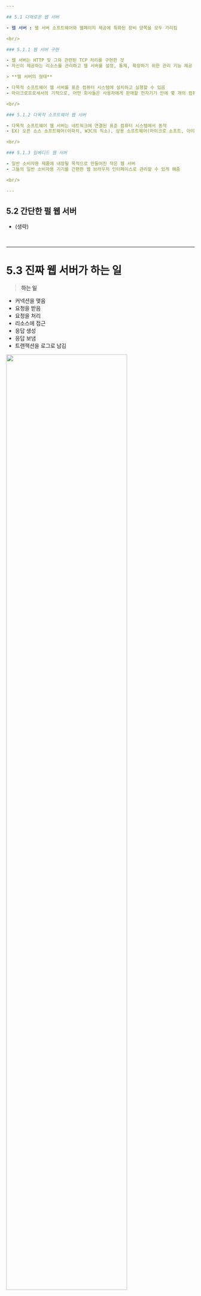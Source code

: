```yaml
---

## 5.1 다채로운 웹 서버

- 웹 서버 : 웹 서버 소프트웨어와 웹페이지 제공에 특화된 장비 양쪽을 모두 가리킴

<br/>

### 5.1.1 웹 서버 구현

- 웹 서버는 HTTP 및 그와 관련된 TCP 처리를 구현한 것
- 자신이 제공하는 리소스를 관리하고 웹 서버를 설정, 통제, 확장하기 위한 관리 기능 제공

> **웹 서버의 형태**

- 다목적 소프트웨어 웹 서버를 표준 컴퓨터 시스템에 설치하고 실행할 수 있음
- 마이크로프로세서의 기적으로, 어떤 회사들은 사용자에게 판매할 전자기기 안에 몇 개의 컴퓨터 칩만으로 구현된 웹 서버를 내장시켜서 완전한 관리 콘솔로 제공

<br/>

### 5.1.2 다목적 소프트웨어 웹 서버

- 다목적 소프트웨어 웹 서버는 네트워크에 연결된 표준 컴퓨터 시스템에서 동작
- EX) 오픈 소스 소프트웨어(아파치, W3C의 직소), 상용 소프트웨어(마이크로 소프트, 아이플래닛 웹 서버)

<br/>

### 5.1.3 임베디드 웹 서버

- 일반 소비자용 제품에 내장될 목적으로 만들어진 작은 웹 서버
- 그들의 일반 소비자용 기기를 간편한 웹 브라우저 인터페이스로 관리할 수 있게 해줌

<br/>

---
```


## 5.2 간단한 펄 웹 서버

- (생략)

<br/>

---

# 5.3 진짜 웹 서버가 하는 일

> **하는 일**

- 커넥션을 맺음
- 요청을 받음
- 요청을 처리
- 리소스에 접근
- 응답 생성
- 응답 보냄
- 트랜잭션을 로그로 남김

<img src="https://images.velog.io/images/dayeon-choi/post/6555c830-37c8-4781-8d56-9b58ca479d60/image.png" width="80%" />

<br/>

---

## 5.4 단계 1: 클라이언트 커넥션 수락

- 클라이언트가 이미 서버에 열려있는 지속적 커넥션을 가지고 있다면 해당 커넥션 사용 가능
- 그렇지 않다면 새 커넥션 필요

<br/>

### 5.4.1 새 커넥션 다루기

- 웹 서버는 새 커넥션을 맺고 TCP 커넥션에서 IP 주소를 추출하여 커넥션 맞은편에 어떤 클라이언트가 있는지 확인
- 웹 서버는 어떤 커넥션이든 마음대로 거절하거나 즉시 닫기 가능
- 신원 식별 기법 사용 가능 (IP 주소, 호스트 명 인가 확인)

<br/>

### 5.4.2 클라이언트 호스트 명 식별

- 대부분의 웹 서버들은 DNS (역방향)을 사용해 클라이언트의 IP 주소를 클라이언트의 호스트 명으로 변환하도록 설정
- 클라이언트 호스트 명을 구체적인 접근 제어와 로깅을 위해 사용 가능

<br/>

### 5.4.3 ident를 통해 클라이언트 사용자 알아내기

- 몇몇 웹 서버는 IETF ident 프로토콜 지원
- ident 프로토콜 :
  서버에게 어떤 사용자 이름이 HTTP 커넥션을 초기화했는지 찾아낼 수 있게 해줌
- ident는 조직 내부에서는 잘 사용할 수 있지만 공공 인터넷에서는 여러 이유로 잘 동작하지 않음

> **ident가 공공 인터넷에서 동작하지 않는 이유**

- 많은 클라이언트 PC는 identd 신원확인 프로토콜 데몬 소프트웨어를 실행하지 않음
- HTTP 트랜잭션을 유의미하게 지연시킴
- 방화벽이 이 트래픽을 들어오는 것을 막는 경우가 많음
- 안전하지 않고 조작하기 쉬움
- 가상 IP 주소를 잘 지원하지 않음
- 클라이언트 사용자 이름의 노출로 인한 프라이버시 침해의 우려가 있음

<br/>

---

## 5.5 단계 2: 요청 메시지 수신

- 커넥션에 데이터 도착 시, 웹 서버는 네트워크 커넥션에서 그 데이터를 읽어들이고 파싱하여 요청 메시지 구성
  <img src="https://images.velog.io/images/dayeon-choi/post/87e2a217-6ad2-4ee7-8bc4-2f28f641af42/image.png" width="80%" />
  <span style="color:gray">출처 : https://velog.io/@wltjs10645/HTTP-%EC%99%84%EB%B2%BD%EA%B0%80%EC%9D%B4%EB%93%9C-5%EC%9E%A5</span>

> **요청 메시지 파싱 시, 웹 서버가 하는 일**

- 요청줄을 파싱하여 요청 메서드, 지정된 리소스의 식별자(URI), 버전 번호를 찾음
- 메시지 헤더들을 읽음 (각 메시지 헤더는 CRLF로 끝남)
- 헤더의 끝을 의미하는 CRLF로 끝나는 빈 줄을 찾아냄
- 요청 본문이 있다면 읽어들임 (길이는 Content-Length 헤더로 정의)

<br/>

### 5.5.1 메시지의 내부 표현

- 몇몇 웹 서버는 요청 메시지를 쉽게 다룰 수 있도록 내부의 자료 구조에 저장

<br/>

### 5.5.2 커넥션 입력/출력 처리 아키텍처

- 고성능 웹 서버는 수천 개의 커넥션을 동시에 열 수 있도록 지원
- 웹 서버는 항상 새 요청을 주시
- 웹 서버 아키텍처의 차이에 따라 요청을 처리하는 방식도 달라짐

> **요청 처리 방식**

- 단일 스레드 웹 서버 그림
  - 한번에 하나씩 요청 처리
  - 트랜잭션 완료 시, 다음 커넥션이 처리
- 멀티프로세스와 멀티스레드 웹 서버
  - 여러 요청을 동시에 처리하기 위해 여러개의 프로세스 혹은 고효율 스레드를 할당
- 다중 I/O 서버
  - 모든 커넥션은 동시에 해당 활동을 감시
  - 커넥션의 상태가 바뀌면 그 커넥션에 대한 작은 양의 처리 수행
- 다중 멀치스레드 웹 서버
  - 여러 개의 스레드는 각각 열려있는 커넥션을 감시하고 각 커넥션에 대해 조금씩 작업을 수행

<br/>

---

## 5.6 단계 3: 요청 처리

- 웹 서버가 요청을 받으면 서버는 요청으로부터 메서드,리소스,헤더,본문을 얻어내어 처리

<br/>

---

## 5.7 단계 4: 리소스의 맵핑과 접근

- 웹 서버는 리소스 서버
- 웹 서버가 클라이언트에 콘텐츠를 전달하려면, 그 전에 요청 메시지의 URI에 대응하는 알맞은 콘텐츠나 콘텐츠 생성기를 웹 서버에서 찾아 그 콘텐츠의 원천을 식별해야 함

<br/>

### 5.7.1 Docroot

- 리소스 매핑의 가장 단순한 형태는 요청 URI를 웹 서버의 파일 시스템 안에 있는 파일 이름으로 사용하는 것
- docroot :
  웹 서버 파일 시스템의 특별한 폴더를 웹 콘텐츠를 위해 예약해 둔 것
- 웹 서버는 요청 메시지에서 URI를 가져와서 문서 루트 뒤에 붙임

>

- 가상 호스팅된 docroot
  - 각 사이트에서 그들만의 분리된 문서 루트를 주는 방법으로 한 웹 서버에서 여러 개의 웹 사이트를 호스팅 함
  - 하나의 웹 서버 위에서 두 개의 사이트가 완전히 분리된 콘텐츠를 호스팅 되도록 할 수 있음
- 사용자 홈 디렉터리 docroots
- 사용자들이 한 대의 웹 서버에서 각자의 개인 웹 사이트를 만들도록 해주는 것
- `/~사용자이름`으로 시작하는 URI는 그 사용자의 개인 문서 루트를 가리킴

<br/>

### 5.7.2 디렉터리 목록

- 웹 서버는 경로가 파일이 아닌 디렉터리를 가리키는, 디렉터리 URL에 대한 요청을 받을 수 있음

> **디렉터리 URL 요청 시 설정할 수 있는 행동**

- 에러 반환
- 디렉터리 대신 특별한 색인 파일 반환
- 디렉터리 탐색 후 그 내용을 담은 HTML 페이지 반환

<br/>

### 5.7.3 동적 콘텐츠 리소스 매핑

- 웹 서버는 URI를 동적 리소스에 매핑할 수도 있음
  = 요청에 맞게 콘텐츠를 생성하는 프로그램에 URI 매핑
- 동적 리소스 사용 시, 애플리케이션 서버는 그에 대한 동적 콘텐츠 생성 프로그램이 어디에/어떻게 실행하는지 알려줄 수 있어야 함
- → 대부분의 웹 서버는 동적 리소스를 식별하고 매핑할 수 있는 매커니즘 보유

<br/>

### 5.7.4 서버사이드 인클루드(Server-Side Includes, SSI)

- 어떤 리소스가 서버사이드 인클루드를 포함하고 있는 것으로 설정되면, 서버는 그 리소스의 콘텐츠를 클라이언트에 보내기 전에 처리
- 서버는 콘텐츠에 변수 이름, 내장된 스크립트가 될 수 있는 특별한 패턴이 있는지 검사 → 변수 값/스크립트 출력 값으로 치환

<br/>

### 5.7.5 접근 제어

- 웹 서버는 각각의 리소스에 접근 제어를 할당할 수 있음
- 리소스에 접근하기 위한 비밀번호를 물어볼 수도 있음

<br/>

---

## 5.8 단계 5: 응답 만들기

- 서버가 리소스를 식별하면, 서버는 요청 메서드로 서술되는 동작을 수행한 뒤 응답 메시지를 반환
- 응답 메시지는 응답 상태 코드, 응답 헤더, 응답 본문을 포함

<br/>

### 5.8.1 응답 엔터티

> **트랜잭션이 응답 본문 생성 시, 응답 메시지가 포함하는 내용**

- 응답 본문의 MIME 타입을 서술하는 Content-Type 헤더
- 응답 본문의 길이를 서술하는 Content-Length 헤더
- 실제 응답 본문의 내용

<br/>

### MIME 타입 결정하기

> **MIME 타입과 리소스를 연결하는 여러 가지 방법**

- mime.types
  - MIME 타입을 나타내기 위해 파일 이름의 확장자를 사용할 수 있음.
  - 각 리소스의 MIME 타입을 계산하기 위해 확장자별 MIME 타입이 담겨있는 파일 탐색
- 매직 타이핑
  - 각 파일의 MIME 타입을 알아내기 위해 파일의 내용을 검사해 잘 알려진 패턴에 대한 테이블(매직 파일)에 해당하는 패턴이 있는지 찾음
- 유형 명시
  - 특정 파일이나 디렉터리 안 파일들이 파일 확장자나 내용에 상관 없이 어떤 MIME 타입을 갖도록 웹 서버 설정 가능
- 유형 협상
  - 한 리소스가 여러 종류의 문서 형식에 속하도록 설정 가능
  - 특정 파일이 특정 MIME 타입을 갖게끔 설정 가능

<br/>

### 5.8.3 리다이렉션

- 웹 서버는 요청을 수행하기 위해 브라우저가 다른 곳으로 가도록 리다이렉트 할 수 있음

> **리다이렉트가 유용한 경우**

- 영구히 리소스가 옮겨진 경우
  - 웹 서버는 클라이언트에게 리소스 이름이 바뀌었으므로, 클라이언트는 북마크를 갱신하거나 할 수 있다고 말해줄 수 있음
- 임시로 리소스가 옮겨진 경우
  - 서버는 클라이언트가 갱신하지 않기를 바람
  - 303 See Other와 307 Temporary Redirect 상태 코드 사용
- URL 증강
  - 클라이언트는 리다이렉트를 따라가서 상태정보가 추가된 완전한 URL을 포함한 요청을 다시 보냄
- 부하 균형
  - 303 See Other와 307 Temporary Redirect 상태 코드 사용
- 친밀한 다른 서버가 있을 때
  - 303 See Other와 307 Temporary Redirect 상태 코드 사용
- 디렉터리 이름 정규화
  - 상대 경로가 정상적으로 동작할 수 있는 클라이언트를 정규화하여 URI로 리다이렉트

<br/>

---

## 5.9 단계 6: 응답 보내기

- 서버는 커넥션 상태를 추적해야 하며, 지속적인 커넥션은 특별히 주의해서 다룰 필요

<br/>

---

## 5.10 단계 7: 로깅

- 마지막으로, 트랜잭션이 완료되었을 시, 웹 서버는 트랜잭션이 어떻게 수행되었는지에 대한 로그를 로그 파일에 기록

---
